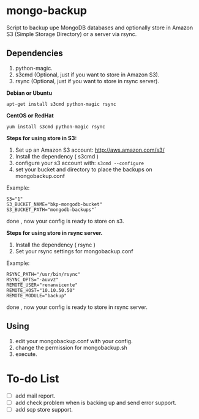 mongo-backup
============

Script to backup upe MongoDB databases and optionally store in Amazon S3 (Simple Storage Directory) or a server via rsync.

Dependencies
-------------

1. python-magic.
2. s3cmd (Optional, just if you want to store in Amazon S3).
3. rsync (Optional, just if you want to store in rsync server). 

**Debian or Ubuntu**

`apt-get install s3cmd python-magic rsync`

**CentOS or RedHat**

`yum install s3cmd python-magic rsync`

**Steps for using store in S3:**

1. Set up an Amazon S3 account: <http://aws.amazon.com/s3/>
2. Install the dependency ( s3cmd )
3. configure your s3 account with:
`s3cmd --configure`
4. set your bucket and directory to place the backups on mongobackup.conf

Example:

    S3="1"
    S3_BUCKET_NAME="bkp-mongodb-bucket"
    S3_BUCKET_PATH="mongodb-backups"`

done , now your config is ready to store on s3.

**Steps for using store in rsync server.**

1. Install the dependency ( rsync )
2. Set your rsync settings for mongobackup.conf

Example:

    RSYNC_PATH="/usr/bin/rsync"
    RSYNC_OPTS="-auvvz"
    REMOTE_USER="renanvicente"
    REMOTE_HOST="10.10.50.50"
    REMOTE_MODULE="backup"

done , now your config is ready to store in rsync server.


Using
------

1. edit your mongobackup.conf with your config.
2. change the permission for mongobackup.sh
3. execute.

# To-do List

- [ ] add mail report.
- [ ] add check problem when is backing up and send error support.
- [ ] add scp store support.
